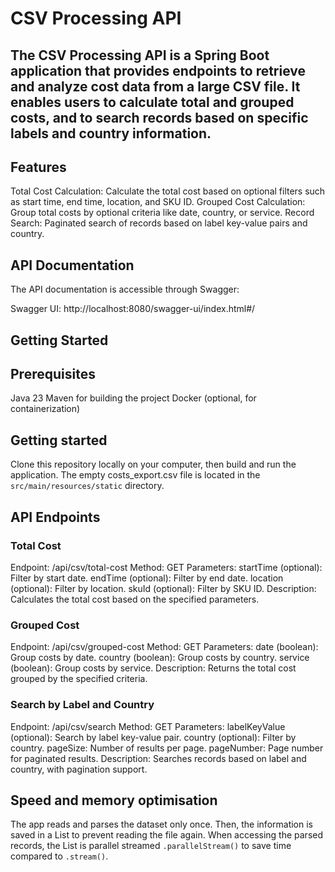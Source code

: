 # CSV Processing API
## The CSV Processing API is a Spring Boot application that provides endpoints to retrieve and analyze cost data from a large CSV file. It enables users to calculate total and grouped costs, and to search records based on specific labels and country information.

## Features
Total Cost Calculation: Calculate the total cost based on optional filters such as start time, end time, location, and SKU ID.
Grouped Cost Calculation: Group total costs by optional criteria like date, country, or service.
Record Search: Paginated search of records based on label key-value pairs and country.
## API Documentation
The API documentation is accessible through Swagger:

Swagger UI: http://localhost:8080/swagger-ui/index.html#/
## Getting Started
## Prerequisites
Java 23
Maven for building the project
Docker (optional, for containerization)

## Getting started
Clone this repository locally on your computer, then build and run the application. The empty costs_export.csv file is located in the `src/main/resources/static` directory.

## API Endpoints
### Total Cost
Endpoint: /api/csv/total-cost
Method: GET
Parameters:
startTime (optional): Filter by start date.
endTime (optional): Filter by end date.
location (optional): Filter by location.
skuId (optional): Filter by SKU ID.
Description: Calculates the total cost based on the specified parameters.
### Grouped Cost
Endpoint: /api/csv/grouped-cost
Method: GET
Parameters:
date (boolean): Group costs by date.
country (boolean): Group costs by country.
service (boolean): Group costs by service.
Description: Returns the total cost grouped by the specified criteria.
### Search by Label and Country
Endpoint: /api/csv/search
Method: GET
Parameters:
labelKeyValue (optional): Search by label key-value pair.
country (optional): Filter by country.
pageSize: Number of results per page.
pageNumber: Page number for paginated results.
Description: Searches records based on label and country, with pagination support.

## Speed and memory optimisation
The app reads and parses the dataset only once. Then, the information is saved in a List to prevent reading the file again. When accessing the parsed records, the List is parallel streamed `.parallelStream()` to save time compared to `.stream()`.

